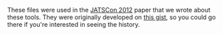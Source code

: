 These files were used in the
[JATSCon 2012](http://jats.nlm.nih.gov/jats-con/) paper that we wrote about these
tools.  They were originally developed on [this gist](https://gist.github.com/3548832),
so you could go there if you're interested in seeing the history.